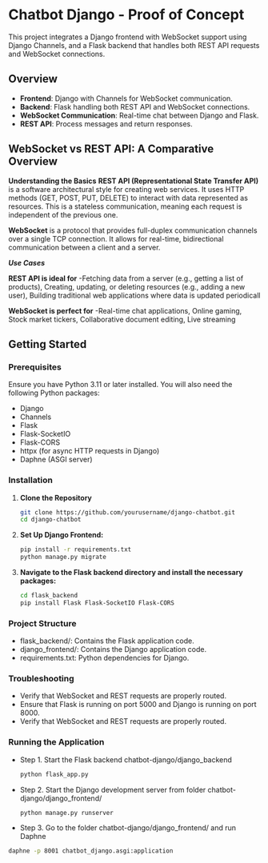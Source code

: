 # Chatbot Django - Proof of Concept

This project integrates a Django frontend with WebSocket support using Django Channels, and a Flask backend that handles both REST API requests and WebSocket connections. 

## Overview

- **Frontend**: Django with Channels for WebSocket communication.
- **Backend**: Flask handling both REST API and WebSocket connections.
- **WebSocket Communication**: Real-time chat between Django and Flask.
- **REST API**: Process messages and return responses.
## WebSocket vs REST API: A Comparative Overview
**Understanding the Basics**
**REST API (Representational State Transfer API)** is a software architectural style for creating web services. 
   It uses HTTP methods (GET, POST, PUT, DELETE) to interact with data represented as resources. This is a stateless communication, meaning each request is independent of the previous one.

**WebSocket** is a protocol that provides full-duplex communication channels over a single TCP connection. 
   It allows for real-time, bidirectional communication between a client and a server.   

***Use Cases***

****REST API is ideal for****
   -Fetching data from a server (e.g., getting a list of products), Creating, updating, or deleting resources (e.g., adding a new user), Building traditional web applications where data is updated periodicall
 
****WebSocket is perfect for****
   -Real-time chat applications, Online gaming, Stock market tickers, Collaborative document editing, Live streaming

## Getting Started
### Prerequisites

Ensure you have Python 3.11 or later installed. You will also need the following Python packages:

- Django
- Channels
- Flask
- Flask-SocketIO
- Flask-CORS
- httpx (for async HTTP requests in Django)
- Daphne (ASGI server)

### Installation

1. **Clone the Repository**

   ```bash
   git clone https://github.com/yourusername/django-chatbot.git
   cd django-chatbot

2. **Set Up Django Frontend:**

   ```bash
   pip install -r requirements.txt
   python manage.py migrate

3. **Navigate to the Flask backend directory and install the necessary packages:**

   ```bash
   cd flask_backend
   pip install Flask Flask-SocketIO Flask-CORS

###  Project Structure
- flask_backend/: Contains the Flask application code.
- django_frontend/: Contains the Django application code.
- requirements.txt: Python dependencies for Django.
###  Troubleshooting
- Verify that WebSocket and REST requests are properly routed.
- Ensure that Flask is running on port 5000 and Django is running on port 8000.
- Verify that WebSocket and REST requests are properly routed.
  
###  Running the Application
- Step 1. Start the Flask backend chatbot-django/django_backend
   ```bash
   python flask_app.py

- Step 2. Start the Django development server from folder chatbot-django/django_frontend/
  ```bash
  python manage.py runserver

- Step 3. Go to the folder chatbot-django/django_frontend/  and run Daphne
 ```bash
 daphne -p 8001 chatbot_django.asgi:application
